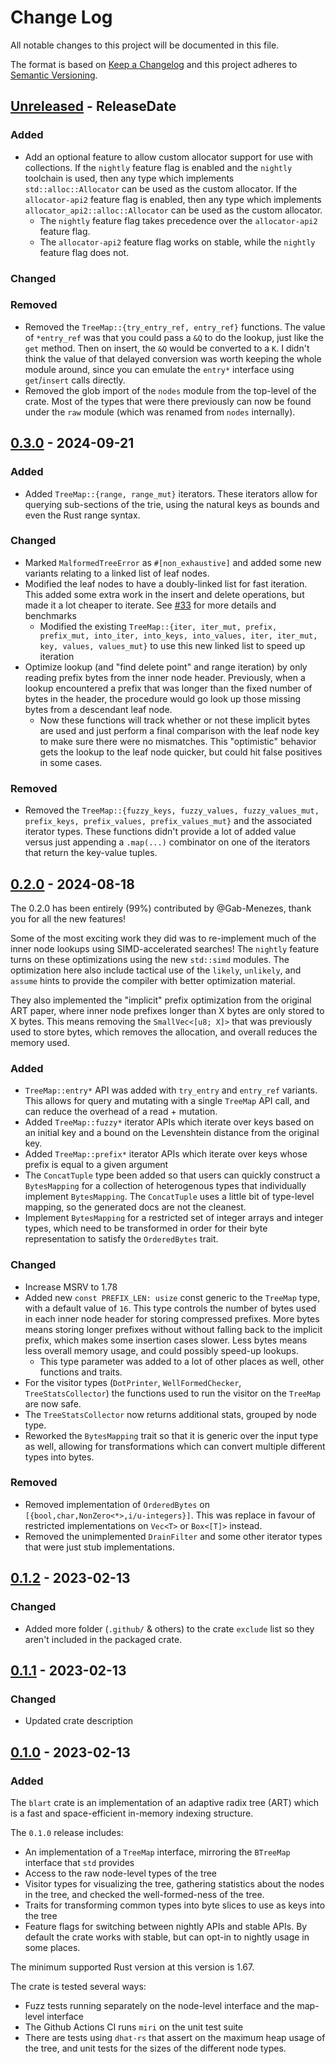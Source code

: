 # Change Log

All notable changes to this project will be documented in this file.

The format is based on [Keep a Changelog](http://keepachangelog.com/)
and this project adheres to [Semantic Versioning](http://semver.org/).

<!-- next-header -->

## [Unreleased] - ReleaseDate

### Added

 - Add an optional feature to allow custom allocator support for use with collections. If the `nightly` feature flag is enabled and the `nightly` toolchain is used, then any type which implements `std::alloc::Allocator` can be used as the custom allocator. If the `allocator-api2` feature flag is enabled, then any type which implements `allocator_api2::alloc::Allocator` can be used as the custom allocator.
    - The `nightly` feature flag takes precedence over the `allocator-api2` feature flag.
    - The `allocator-api2` feature flag works on stable, while the `nightly` feature flag does not.

### Changed

### Removed

 - Removed the `TreeMap::{try_entry_ref, entry_ref}` functions. The value of `*entry_ref` was that you could pass a `&Q` to do the lookup, just like the `get` method. Then on insert, the `&Q` would be converted to a `K`. I didn't think the value of that delayed conversion was worth keeping the whole module around, since you can emulate the `entry*` interface using `get`/`insert` calls directly.
 - Removed the glob import of the `nodes` module from the top-level of the crate. Most of the types that were there previously can now be found under the `raw` module (which was renamed from `nodes` internally).

## [0.3.0] - 2024-09-21

### Added

 - Added `TreeMap::{range, range_mut}` iterators. These iterators allow for querying sub-sections of the trie, using the natural keys as bounds and even the Rust range syntax.

### Changed

 - Marked `MalformedTreeError` as `#[non_exhaustive]` and added some new variants relating to a linked list of leaf nodes.
 - Modified the leaf nodes to have a doubly-linked list for fast iteration. This added some extra work in the insert and delete operations, but made it a lot cheaper to iterate. See [#33](https://github.com/declanvk/blart/pull/33) for more details and benchmarks
   - Modified the existing `TreeMap::{iter, iter_mut, prefix, prefix_mut, into_iter, into_keys, into_values, iter, iter_mut, key, values, values_mut}` to use this new linked list to speed up iteration
 - Optimize lookup (and "find delete point" and range iteration) by only reading prefix bytes from the inner node header. Previously, when a lookup encountered a prefix that was longer than the fixed number of bytes in the header, the procedure would go look up those missing bytes from a descendant leaf node.
   - Now these functions will track whether or not these implicit bytes are used and just perform a final comparison with the leaf node key to make sure there were no mismatches. This "optimistic" behavior gets the lookup to the leaf node quicker, but could hit false positives in some cases.

### Removed

 - Removed the `TreeMap::{fuzzy_keys, fuzzy_values, fuzzy_values_mut, prefix_keys, prefix_values, prefix_values_mut}` and the associated iterator types. These functions didn't provide a lot of added value versus just appending a `.map(...)` combinator on one of the iterators that return the key-value tuples.

## [0.2.0] - 2024-08-18

The 0.2.0 has been entirely (99%) contributed by @Gab-Menezes, thank you for all the new features!

Some of the most exciting work they did was to re-implement much of the inner node lookups using SIMD-accelerated searches! The `nightly` feature turns on these optimizations using the new `std::simd` modules. The optimization here also include tactical use of the `likely`, `unlikely`, and `assume` hints to provide the compiler with better optimization material.

They also implemented the "implicit" prefix optimization from the original ART paper, where inner node prefixes longer than X bytes are only stored to X bytes. This means removing the `SmallVec<[u8; X]>` that was previously used to store bytes, which removes the allocation, and overall reduces the memory used.

### Added

 - `TreeMap::entry*` API was added with `try_entry` and `entry_ref` variants. This allows for query and mutating with a single `TreeMap` API call, and can reduce the overhead of a read + mutation.
 - Added `TreeMap::fuzzy*` iterator APIs which iterate over keys based on an initial key and a bound on the Levenshtein distance from the original key.
 - Added `TreeMap::prefix*` iterator APIs which iterate over keys whose prefix is equal to a given argument
 - The `ConcatTuple` type been added so that users can quickly construct a `BytesMapping` for a collection of heterogenous types that individually implement `BytesMapping`. The `ConcatTuple` uses a little bit of type-level mapping, so the generated docs are not the cleanest.
 - Implement `BytesMapping` for a restricted set of integer arrays and integer types, which need to be transformed in order for their byte representation to satisfy the `OrderedBytes` trait.

### Changed

 - Increase MSRV to 1.78
 - Added new `const PREFIX_LEN: usize` const generic to the `TreeMap` type, with a default value of `16`. This type controls the number of bytes used in each inner node header for storing compressed prefixes. More bytes means storing longer prefixes without without falling back to the implicit prefix, which makes some insertion cases slower. Less bytes means less overall memory usage, and could possibly speed-up lookups.
     - This type parameter was added to a lot of other places as well, other functions and traits.
 - For the visitor types (`DotPrinter`, `WellFormedChecker`, `TreeStatsCollector`) the functions used to run the visitor on the `TreeMap` are now safe.
 - The `TreeStatsCollector` now returns additional stats, grouped by node type.
 - Reworked the `BytesMapping` trait so that it is generic over the input type as well, allowing for transformations which can convert multiple different types into bytes.

### Removed

 - Removed implementation of `OrderedBytes` on `[{bool,char,NonZero<*>,i/u-integers}]`. This was replace in favour of restricted implementations on `Vec<T>` or `Box<[T]>` instead.
 - Removed the unimplemented `DrainFilter` and some other iterator types that were just stub implementations.

## [0.1.2] - 2023-02-13

### Changed
 - Added more folder (`.github/` & others) to the crate `exclude` list so they
   aren't included in the packaged crate.

## [0.1.1] - 2023-02-13

### Changed
 - Updated crate description

## [0.1.0] - 2023-02-13

### Added

The `blart` crate is an implementation of an adaptive radix tree (ART) which is a fast and space-efficient in-memory indexing structure.

The `0.1.0` release includes:
 - An implementation of a `TreeMap` interface, mirroring the `BTreeMap` interface that `std` provides
 - Access to the raw node-level types of the tree
 - Visitor types for visualizing the tree, gathering statistics about the nodes in the tree, and checked the well-formed-ness of the tree.
 - Traits for transforming common types into byte slices to use as keys into the tree
 - Feature flags for switching between nightly APIs and stable APIs. By default the crate works with stable, but can opt-in to nightly usage in some places.

The minimum supported Rust version at this version is 1.67.

The crate is tested several ways:
 - Fuzz tests running separately on the node-level interface and the map-level interface
 - The Github Actions CI runs `miri` on the unit test suite
 - There are tests using `dhat-rs` that assert on the maximum heap usage of the
   tree, and unit tests for the sizes of the different node types.

<!-- next-url -->
[Unreleased]: https://github.com/declanvk/blart/compare/v0.3.0...HEAD
[0.3.0]: https://github.com/declanvk/blart/compare/v0.2.0...v0.3.0
[0.2.0]: https://github.com/declanvk/blart/compare/v0.1.2...v0.2.0
[0.1.2]: https://github.com/declanvk/blart/compare/v0.1.1...v0.1.2
[0.1.1]: https://github.com/declanvk/blart/compare/v0.1.0...v0.1.1
[0.1.0]: https://github.com/declanvk/blart/compare/54af3b8...v0.1.0
